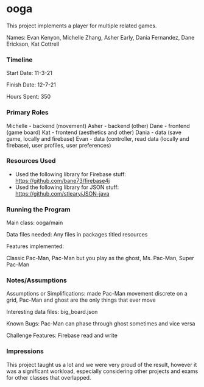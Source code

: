 ooga
====

This project implements a player for multiple related games.

Names: Evan Kenyon, Michelle Zhang, Asher Early, Dania Fernandez, Dane Erickson, Kat Cottrell


### Timeline

Start Date: 11-3-21

Finish Date: 12-7-21

Hours Spent: 350

### Primary Roles

Michelle - backend (movement)
Asher - backend (other)
Dane - frontend (game board)
Kat - frontend (aesthetics and other)
Dania - data (save game, locally and firebase)
Evan - data (controller, read data (locally and firebase), user profiles, user preferences)

### Resources Used
* Used the following library for Firebase stuff: https://github.com/bane73/firebase4j
* Used the following library for JSON stuff: https://github.com/stleary/JSON-java

### Running the Program

Main class: ooga/main

Data files needed: Any files in packages titled resources

Features implemented: 

Classic Pac-Man, Pac-Man but you play as the ghost, Ms. Pac-Man, Super Pac-Man



### Notes/Assumptions

Assumptions or Simplifications: made Pac-Man movement discrete on a grid, Pac-Man and ghost are the only things that ever move

Interesting data files: big_board.json

Known Bugs: Pac-Man can phase through ghost sometimes and vice versa

Challenge Features: Firebase read and write


### Impressions

This project taught us a lot and we were very proud of the result, however it was a significant workload, especially considering other projects and exams for other classes that overlapped.
